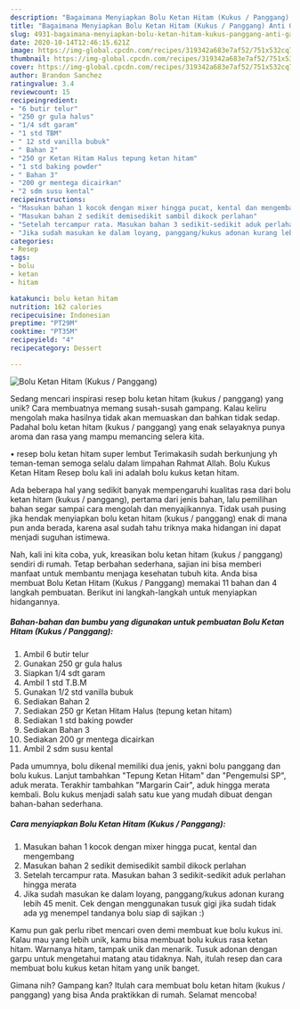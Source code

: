 ```yaml
---
description: "Bagaimana Menyiapkan Bolu Ketan Hitam (Kukus / Panggang) Anti Gagal"
title: "Bagaimana Menyiapkan Bolu Ketan Hitam (Kukus / Panggang) Anti Gagal"
slug: 4931-bagaimana-menyiapkan-bolu-ketan-hitam-kukus-panggang-anti-gagal
date: 2020-10-14T12:46:15.621Z
image: https://img-global.cpcdn.com/recipes/319342a683e7af52/751x532cq70/bolu-ketan-hitam-kukus-panggang-foto-resep-utama.jpg
thumbnail: https://img-global.cpcdn.com/recipes/319342a683e7af52/751x532cq70/bolu-ketan-hitam-kukus-panggang-foto-resep-utama.jpg
cover: https://img-global.cpcdn.com/recipes/319342a683e7af52/751x532cq70/bolu-ketan-hitam-kukus-panggang-foto-resep-utama.jpg
author: Brandon Sanchez
ratingvalue: 3.4
reviewcount: 15
recipeingredient:
- "6 butir telur"
- "250 gr gula halus"
- "1/4 sdt garam"
- "1 std TBM"
- " 12 std vanilla bubuk"
- " Bahan 2"
- "250 gr Ketan Hitam Halus tepung ketan hitam"
- "1 std baking powder"
- " Bahan 3"
- "200 gr mentega dicairkan"
- "2 sdm susu kental"
recipeinstructions:
- "Masukan bahan 1 kocok dengan mixer hingga pucat, kental dan mengembang"
- "Masukan bahan 2 sedikit demisedikit sambil dikock perlahan"
- "Setelah tercampur rata. Masukan bahan 3 sedikit-sedikit aduk perlahan hingga merata"
- "Jika sudah masukan ke dalam loyang, panggang/kukus adonan kurang lebih 45 menit. Cek dengan menggunakan tusuk gigi jika sudah tidak ada yg menempel tandanya bolu siap di sajikan :)"
categories:
- Resep
tags:
- bolu
- ketan
- hitam

katakunci: bolu ketan hitam 
nutrition: 162 calories
recipecuisine: Indonesian
preptime: "PT29M"
cooktime: "PT35M"
recipeyield: "4"
recipecategory: Dessert

---
```



![Bolu Ketan Hitam (Kukus / Panggang)](https://img-global.cpcdn.com/recipes/319342a683e7af52/751x532cq70/bolu-ketan-hitam-kukus-panggang-foto-resep-utama.jpg)

Sedang mencari inspirasi resep bolu ketan hitam (kukus / panggang) yang unik? Cara membuatnya memang susah-susah gampang. Kalau keliru mengolah maka hasilnya tidak akan memuaskan dan bahkan tidak sedap. Padahal bolu ketan hitam (kukus / panggang) yang enak selayaknya punya aroma dan rasa yang mampu memancing selera kita.

• resep bolu ketan hitam super lembut Terimakasih sudah berkunjung yh teman-teman semoga selalu dalam limpahan Rahmat Allah. Bolu Kukus Ketan Hitam Resep bolu kali ini adalah bolu kukus ketan hitam.

Ada beberapa hal yang sedikit banyak mempengaruhi kualitas rasa dari bolu ketan hitam (kukus / panggang), pertama dari jenis bahan, lalu pemilihan bahan segar sampai cara mengolah dan menyajikannya. Tidak usah pusing jika hendak menyiapkan bolu ketan hitam (kukus / panggang) enak di mana pun anda berada, karena asal sudah tahu triknya maka hidangan ini dapat menjadi suguhan istimewa.


Nah, kali ini kita coba, yuk, kreasikan bolu ketan hitam (kukus / panggang) sendiri di rumah. Tetap berbahan sederhana, sajian ini bisa memberi manfaat untuk membantu menjaga kesehatan tubuh kita. Anda bisa membuat Bolu Ketan Hitam (Kukus / Panggang) memakai 11 bahan dan 4 langkah pembuatan. Berikut ini langkah-langkah untuk menyiapkan hidangannya.

<!--inarticleads1-->

##### Bahan-bahan dan bumbu yang digunakan untuk pembuatan Bolu Ketan Hitam (Kukus / Panggang):

1. Ambil 6 butir telur
1. Gunakan 250 gr gula halus
1. Siapkan 1/4 sdt garam
1. Ambil 1 std T.B.M
1. Gunakan  1/2 std vanilla bubuk
1. Sediakan  Bahan 2
1. Sediakan 250 gr Ketan Hitam Halus (tepung ketan hitam)
1. Sediakan 1 std baking powder
1. Sediakan  Bahan 3
1. Sediakan 200 gr mentega dicairkan
1. Ambil 2 sdm susu kental


Pada umumnya, bolu dikenal memiliki dua jenis, yakni bolu panggang dan bolu kukus. Lanjut tambahkan &#34;Tepung Ketan Hitam&#34; dan &#34;Pengemulsi SP&#34;, aduk merata. Terakhir tambahkan &#34;Margarin Cair&#34;, aduk hingga merata kembali. Bolu kukus menjadi salah satu kue yang mudah dibuat dengan bahan-bahan sederhana. 

<!--inarticleads2-->

##### Cara menyiapkan Bolu Ketan Hitam (Kukus / Panggang):

1. Masukan bahan 1 kocok dengan mixer hingga pucat, kental dan mengembang
1. Masukan bahan 2 sedikit demisedikit sambil dikock perlahan
1. Setelah tercampur rata. Masukan bahan 3 sedikit-sedikit aduk perlahan hingga merata
1. Jika sudah masukan ke dalam loyang, panggang/kukus adonan kurang lebih 45 menit. Cek dengan menggunakan tusuk gigi jika sudah tidak ada yg menempel tandanya bolu siap di sajikan :)


Kamu pun gak perlu ribet mencari oven demi membuat kue bolu kukus ini. Kalau mau yang lebih unik, kamu bisa membuat bolu kukus rasa ketan hitam. Warnanya hitam, tampak unik dan menarik. Tusuk adonan dengan garpu untuk mengetahui matang atau tidaknya. Nah, itulah resep dan cara membuat bolu kukus ketan hitam yang unik banget. 

Gimana nih? Gampang kan? Itulah cara membuat bolu ketan hitam (kukus / panggang) yang bisa Anda praktikkan di rumah. Selamat mencoba!

